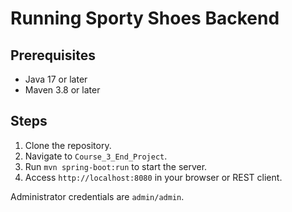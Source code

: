 # Running Sporty Shoes Backend

## Prerequisites
- Java 17 or later
- Maven 3.8 or later

## Steps
1. Clone the repository.
2. Navigate to `Course_3_End_Project`.
3. Run `mvn spring-boot:run` to start the server.
4. Access `http://localhost:8080` in your browser or REST client.

Administrator credentials are `admin/admin`.
